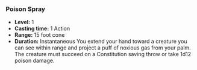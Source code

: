### Poison Spray
- **Level:** 1
- **Casting time:** 1 Action
- **Range:** 15 foot cone
- **Duration:** Instantaneous
You extend your hand toward a creature you can see within range and project a puff of noxious gas from your palm. The creature must succeed on a Constitution saving throw or take 1d12 poison damage.